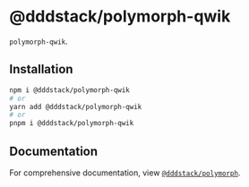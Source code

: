 # @dddstack/polymorph-qwik

`polymorph-qwik`.

## Installation

```bash
npm i @dddstack/polymorph-qwik
# or
yarn add @dddstack/polymorph-qwik
# or
pnpm i @dddstack/polymorph-qwik
```

## Documentation

For comprehensive documentation, view [`@dddstack/polymorph`](https://github.com/dddstack/polymorph).
